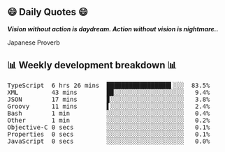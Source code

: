## 😄 Daily Quotes 😄

_**Vision without action is daydream. Action without vision is nightmare..**_

Japanese Proverb



## 📊 Weekly development breakdown 📊

<pre>TypeScript  6 hrs 26 mins  █████████████████▌░░░  83.5%
XML         43 mins        █▉░░░░░░░░░░░░░░░░░░░   9.4%
JSON        17 mins        ▊░░░░░░░░░░░░░░░░░░░░   3.8%
Groovy      11 mins        ▌░░░░░░░░░░░░░░░░░░░░   2.4%
Bash        1 min          ░░░░░░░░░░░░░░░░░░░░░   0.4%
Other       1 min          ░░░░░░░░░░░░░░░░░░░░░   0.2%
Objective-C 0 secs         ░░░░░░░░░░░░░░░░░░░░░   0.1%
Properties  0 secs         ░░░░░░░░░░░░░░░░░░░░░   0.1%
JavaScript  0 secs         ░░░░░░░░░░░░░░░░░░░░░   0.0%</pre>